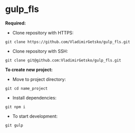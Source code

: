 # gulp_fls

**Required:**

* Clone repository with HTTPS:
```
git clone https://github.com/VladimirGetsko/gulp_fls.git
```
* Clone repository with SSH:
```
git clone git@github.com:VladimirGetsko/gulp_fls.git
```

**To create new project:**

* Move to project directory:
```
git cd name_project
```
* Install dependencies:
```
git npm i
```
* To start development:
```
git gulp
```
